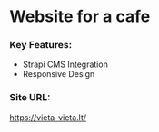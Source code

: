 # Website for a cafe

### Key Features:

- Strapi CMS Integration
- Responsive Design

### Site URL:
https://vieta-vieta.lt/
